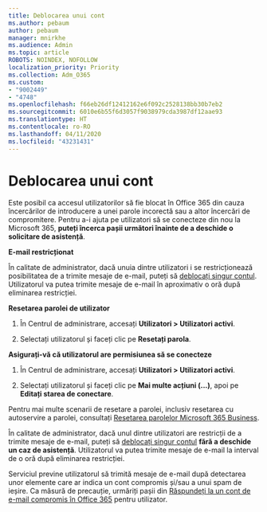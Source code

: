 ```yaml
---
title: Deblocarea unui cont
ms.author: pebaum
author: pebaum
manager: mnirkhe
ms.audience: Admin
ms.topic: article
ROBOTS: NOINDEX, NOFOLLOW
localization_priority: Priority
ms.collection: Adm_O365
ms.custom:
- "9002449"
- "4748"
ms.openlocfilehash: f66eb26df12412162e6f092c2528138bb30b7eb2
ms.sourcegitcommit: 6010e6b55f6d3057f9038979cda3987df12aae93
ms.translationtype: HT
ms.contentlocale: ro-RO
ms.lasthandoff: 04/11/2020
ms.locfileid: "43231431"
---
```

# <a name="unlocking-an-account"></a>Deblocarea unui cont

Este posibil ca accesul utilizatorilor să fie blocat în Office 365 din cauza încercărilor de introducere a unei parole incorectă sau a altor încercări de compromitere. Pentru a-i ajuta pe utilizatori să se conecteze din nou la Microsoft 365, **puteți încerca pașii următori înainte de a deschide o solicitare de asistență**. 

**E-mail restricționat**

În calitate de administrator, dacă unuia dintre utilizatori i se restricționează posibilitatea de a trimite mesaje de e-mail, puteți să [deblocați singur contul](https://docs.microsoft.com/microsoft-365/security/office-365-security/removing-user-from-restricted-users-portal-after-spam). Utilizatorul va putea trimite mesaje de e-mail în aproximativ o oră după eliminarea restricției.

**Resetarea parolei de utilizator**

1. În Centrul de administrare, accesați **Utilizatori > Utilizatori activi**.

2. Selectați utilizatorul și faceți clic pe **Resetați parola**.

**Asigurați-vă că utilizatorul are permisiunea să se conecteze**

1. În Centrul de administrare, accesați **Utilizatori > Utilizatori activi**.

2. Selectați utilizatorul și faceți clic pe **Mai multe acțiuni (...)**, apoi pe **Editați starea de conectare**.

Pentru mai multe scenarii de resetare a parolei, inclusiv resetarea cu autoservire a parolei, consultați [Resetarea parolelor Microsoft 365 Business](https://docs.microsoft.com/microsoft-365/admin/add-users/reset-passwords?view=o365-worldwide).


În calitate de administrator, dacă unul dintre utilizatori are restricții de a trimite mesaje de e-mail, puteți să [deblocați singur contul](https://docs.microsoft.com/microsoft-365/security/office-365-security/removing-user-from-restricted-users-portal-after-spam) **fără a deschide un caz de asistență**. Utilizatorul va putea trimite mesaje de e-mail la interval de o oră după eliminarea restricției.

Serviciul previne utilizatorul să trimită mesaje de e-mail după detectarea unor elemente care ar indica un cont compromis și/sau a unui spam de ieșire. Ca măsură de precauție, urmăriți pașii din [Răspundeți la un cont de e-mail compromis în Office 365](https://docs.microsoft.com/office365/securitycompliance/responding-to-a-compromised-email-account) pentru utilizator.
